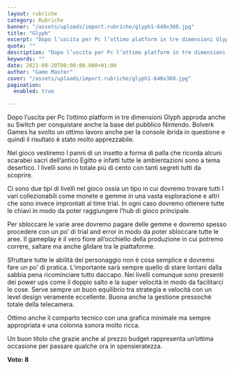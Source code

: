 ```yaml
---
layout: rubriche
category: Rubriche
banner: "/assets/uploads/import.rubriche/glyph1-640x360.jpg"
title: "Glyph"
excerpt: "Dopo l’uscita per Pc l’ottimo platform in tre dimensioni Glyph approda anche su Switch per conquistare anche la base del pubblico Nintendo. Bolverk Games ha svolto un ottimo lavoro anche per la console ibrida in questione e quindi il risultato è stato molto apprezzabile. Nel gioco vestiremo I panni di un insetto a forma di [&hellip"
quote: ""
description: "Dopo l’uscita per Pc l’ottimo platform in tre dimensioni Glyph approda anche su Switch per conquistare anche la base del pubblico Nintendo. Bolverk Games ha svolto un ottimo lavoro anche per la console ibrida in questione e quindi il risultato è stato molto apprezzabile. Nel gioco vestiremo I panni di un insetto a forma di [&hellip"
keywords: ""
date: 2021-08-20T00:00:00.000+01:00
author: "Game Master"
cover: "/assets/uploads/import.rubriche/glyph1-640x360.jpg"
pagination:
  enabled: true

---
```


Dopo l’uscita per Pc l’ottimo platform in tre dimensioni Glyph approda anche su Switch per conquistare anche la base del pubblico Nintendo. Bolverk Games ha svolto un ottimo lavoro anche per la console ibrida in questione e quindi il risultato è stato molto apprezzabile.

Nel gioco vestiremo I panni di un insetto a forma di palla che ricorda alcuni scarabei sacri dell’antico Egitto e infatti tutte le ambientazioni sono a tema desertico. I livelli sono in totale più di cento con tanti segreti tutti da scoprire.  
  
Ci sono due tipi di livelli nel gioco ossia un tipo in cui dovremo trovare tutti I vari collezionabili come monete e gemme in una vasta esplorazione e altri che sono invece improntati al time trial. In ogni caso dovremo ottenere tutte le chiavi in modo da poter raggiungere l’hub di gioco principale.

Per sbloccare le varie aree dovremo pagare delle gemme e dovremo spesso procedere con un po’ di trial and error in modo da poter sbloccare tutte le aree. Il gameplay è il vero fiore all’occhiello della produzione in cui potremo correre, saltare ma anche glidare tra le piattaforme.  
  
Sfruttare tutte le abilità del personaggio non è cosa semplice e dovremo fare un po’ di pratica. L’importante sarà sempre quello di stare lontani dalla sabbia pena ricominciare tutto daccapo. Nei livelli comunque sono presenti dei power ups come il doppio salto e la super velocità in modo da facilitarci le cose. Serve sempre un buon equilibrio tra strategia e velocità con un level design veramente eccellente. Buona anche la gestione pressochè totale della telecamera.

Ottimo anche il comparto tecnico con una grafica minimale ma sempre appropriata e una colonna sonora molto ricca.

Un buon titolo che grazie anche al prezzo budget rappresenta un’ottima occasione per passare qualche ora in spensieratezza.

**Voto: 8**